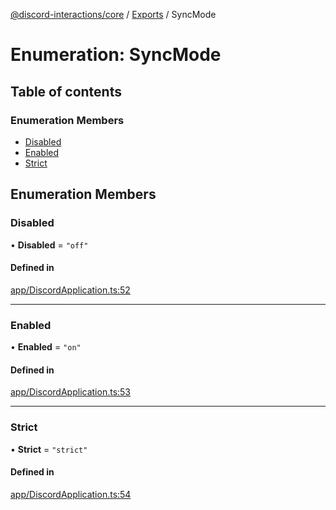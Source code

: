 [@discord-interactions/core](../README.md) / [Exports](../modules.md) / SyncMode

# Enumeration: SyncMode

## Table of contents

### Enumeration Members

- [Disabled](SyncMode.md#disabled)
- [Enabled](SyncMode.md#enabled)
- [Strict](SyncMode.md#strict)

## Enumeration Members

### Disabled

• **Disabled** = ``"off"``

#### Defined in

[app/DiscordApplication.ts:52](https://github.com/ssMMiles/discord-interactions/blob/50693ee/packages/core/src/app/DiscordApplication.ts#L52)

___

### Enabled

• **Enabled** = ``"on"``

#### Defined in

[app/DiscordApplication.ts:53](https://github.com/ssMMiles/discord-interactions/blob/50693ee/packages/core/src/app/DiscordApplication.ts#L53)

___

### Strict

• **Strict** = ``"strict"``

#### Defined in

[app/DiscordApplication.ts:54](https://github.com/ssMMiles/discord-interactions/blob/50693ee/packages/core/src/app/DiscordApplication.ts#L54)
